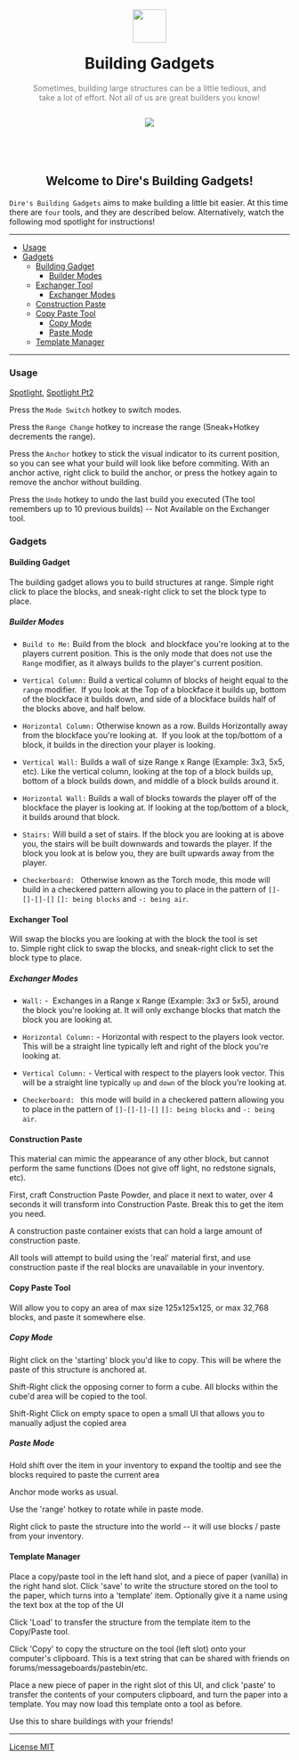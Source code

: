 <div style="padding: 3em; text-align:center;">
	<img width="60" src="https://i.imgur.com/hFRs7eN.png" />
	<h1 style="margin-top: 20px; border-bottom: 0;">Building Gadgets</h1>
    <p style="color: rgba(0, 0, 0, .5); margin-bottom: 2em;">Sometimes, building large structures can be a little tedious, and take a lot of effort. Not all of us are great builders you know!
    </p>
    <p>
        <img src="http://cf.way2muchnoise.eu/full_298187_downloads.svg" />
    </p>    
</div>

<h2 style=" border-bottom: 0; text-align: center;">Welcome to Dire's Building Gadgets!</h2>

`Dire's Building Gadgets` aims to make building a little bit easier. At this time there are `four` tools, and they are described below. Alternatively, watch the following mod spotlight for instructions!

---

- [Usage](#usage)
- [Gadgets](#gadgets)
  * [Building Gadget](#building-gadget)
    + [Builder Modes](#builder-modes)
  * [Exchanger Tool](#exchanger-tool)
    + [Exchanger Modes](#exchanger-modes)
  * [Construction Paste](#construction-paste)
  * [Copy Paste Tool](#copy-paste-tool)
    + [Copy Mode](#copy-mode)
    + [Paste Mode](#paste-mode)
  * [Template Manager](#template-manager)

---

### Usage
[Spotlight](https://youtu.be/D4Ib4h7aTSk), [Spotlight Pt2](https://youtu.be/JS1Xx_kwQQ0)

Press the `Mode Switch` hotkey to switch modes.

Press the `Range Change` hotkey to increase the range (Sneak+Hotkey decrements the range). 

Press the `Anchor` hotkey to stick the visual indicator to its current position, so you can see what your build will look like before commiting. With an anchor active, right click to build the anchor, or press the hotkey again to remove the anchor without building.

Press the `Undo` hotkey to undo the last build you executed (The tool remembers up to 10 previous builds) -- Not Available on the Exchanger tool. 

### Gadgets

#### Building Gadget

The building gadget allows you to build structures at range. Simple right click to place the blocks, and sneak-right click to set the block type to place. 

##### Builder Modes

 - `Build to Me:` Build from the block  and blockface you're looking at to the players current position. This is the only mode that does not use the `Range` modifier, as it always builds to the player's current position. 

 - `Vertical Column:` Build a vertical column of blocks of height equal to the `range` modifier.  If you look at the Top of a blockface it builds up, bottom of the blockface it builds down, and side of a blockface builds half of the blocks above, and half below. 

- `Horizontal Column:` Otherwise known as a row. Builds Horizontally away from the blockface you're looking at.  If you look at the top/bottom of a block, it builds in the direction your player is looking. 

- `Vertical Wall:` Builds a wall of size Range x Range (Example: 3x3, 5x5, etc). Like the vertical column, looking at the top of a block builds up, bottom of a block builds down, and middle of a block builds around it. 

- `Horizontal Wall:` Builds a wall of blocks towards the player off of the blockface the player is looking at. If looking at the top/bottom of a block, it builds around that block. 

- `Stairs:` Will build a set of stairs. If the block you are looking at is above you, the stairs will be built downwards and towards the player. If the block you look at is below you, they are built upwards away from the player. 
- `Checkerboard: ` Otherwise known as the Torch mode, this mode will build in a checkered pattern allowing you to place in the pattern of `[]-[]-[]-[]` `[]: being blocks` and `-: being air`.

#### Exchanger Tool

Will swap the blocks you are looking at with the block the tool is set to. Simple right click to swap the blocks, and sneak-right click to set the block type to place. 

##### Exchanger Modes

- `Wall:` -  Exchanges in a Range x Range (Example: 3x3 or 5x5), around the block you're looking at. It will only exchange blocks that match the block you are looking at. 

- `Horizontal Column:` - Horizontal with respect to the players look vector. This will be a straight line typically left and right of the block you're looking at. 

- `Vertical Column:` - Vertical with respect to the players look vector. This will be a straight line typically `up` and `down` of the block you're looking at.
- `Checkerboard: ` this mode will build in a checkered pattern allowing you to place in the pattern of `[]-[]-[]-[]` `[]: being blocks` and `-: being air`.

#### Construction Paste

This material can mimic the appearance of any other block, but cannot perform the same functions (Does not give off light, no redstone signals, etc).

First, craft Construction Paste Powder, and place it next to water, over 4 seconds it will transform into Construction Paste. Break this to get the item you need.

A construction paste container exists that can hold a large amount of construction paste.

All tools will attempt to build using the 'real' material first, and use construction paste if the real blocks are unavailable in your inventory.

#### Copy Paste Tool
Will allow you to copy an area of max size 125x125x125, or max 32,768 blocks, and paste it somewhere else.

##### Copy Mode
Right click on the 'starting' block you'd like to copy. This will be where the paste of this structure is anchored at.

Shift-Right click the opposing corner to form a cube. All blocks within the cube'd area will be copied to the tool.

Shift-Right Click on empty space to open a small UI that allows you to manually adjust the copied area

##### Paste Mode

Hold shift over the item in your inventory to expand the tooltip and see the blocks required to paste the current area

Anchor mode works as usual.

Use the 'range' hotkey to rotate while in paste mode.

Right click to paste the structure into the world -- it will use blocks / paste from your inventory.

#### Template Manager

Place a copy/paste tool in the left hand slot, and a piece of paper (vanilla) in the right hand slot. Click 'save' to write the structure stored on the tool to the paper, which turns into a 'template' item.
Optionally give it a name using the text box at the top of the UI

Click 'Load' to transfer the structure from the template item to the Copy/Paste tool.

Click 'Copy' to copy the structure on the tool (left slot) onto your computer's clipboard. This is a text string that can be shared with friends on forums/messageboards/pastebin/etc.

Place a new piece of paper in the right slot of this UI, and click 'paste' to transfer the contents of your computers clipboard, and turn the paper into a template. You may now load this template onto a tool as before.

Use this to share buildings with your friends!

---

[License MIT](License.md)
